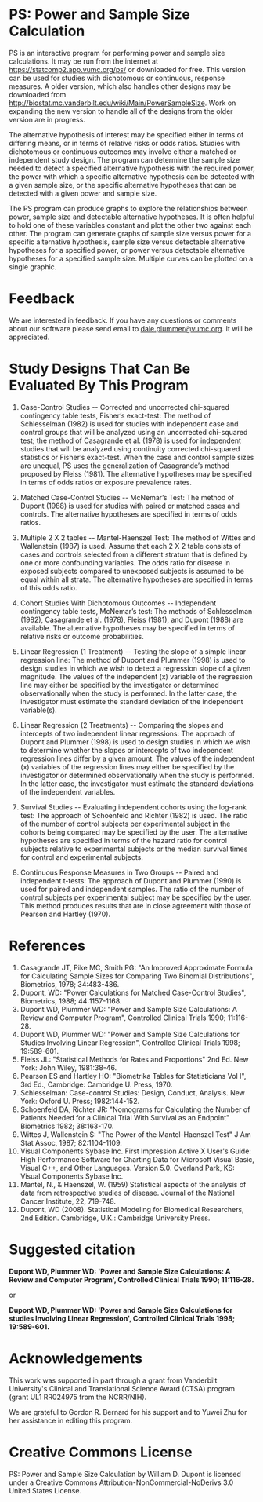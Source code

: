 PS: Power and Sample Size Calculation
=====================================

PS is an interactive program for performing power and sample size calculations. It may be run from the internet at https://statcomp2.app.vumc.org/ps/ or downloaded for free. This version can be used for studies with dichotomous or continuous, response measures. A older version, which also handles other designs may be downloaded from http://biostat.mc.vanderbilt.edu/wiki/Main/PowerSampleSize. Work on expanding the new version to handle all of the designs from the older version are in progress.

The alternative hypothesis of interest may be specified either in terms of differing means, or in terms of relative risks or odds ratios. Studies with dichotomous or continuous outcomes may involve either a matched or independent study design. The program can determine the sample size needed to detect a specified alternative hypothesis with the required power, the power with which a specific alternative hypothesis can be detected with a given sample size, or the specific alternative hypotheses that can be detected with a given power and sample size.

The PS program can produce graphs to explore the relationships between power, sample size and detectable alternative hypotheses. It is often helpful to hold one of these variables constant and plot the other two against each other. The program can generate graphs of sample size versus power for a specific alternative hypothesis, sample size versus detectable alternative hypotheses for a specified power, or power versus detectable alternative hypotheses for a specified sample size. Multiple curves can be plotted on a single graphic.

# Feedback

We are interested in feedback. If you have any questions or comments about our software please send email to dale.plummer@vumc.org. It will be appreciated.

# Study Designs That Can Be Evaluated By This Program

1. Case-Control Studies -- Corrected and uncorrected chi-squared contingency table tests, Fisher’s exact-test: The method of Schlesselman (1982) is used for studies with independent case and control groups that will be analyzed using an uncorrected chi-squared test; the method of Casagrande et al. (1978) is used for independent studies that will be analyzed using continuity corrected chi-squared statistics or Fisher’s exact-test. When the case and control sample sizes are unequal, PS uses the generalization of Casagrande’s method proposed by Fleiss (1981). The alternative hypotheses may be specified in terms of odds ratios or exposure prevalence rates.

2. Matched Case-Control Studies -- McNemar’s Test: The method of Dupont (1988) is used for studies with paired or matched cases and controls. The alternative hypotheses are specified in terms of odds ratios.

3. Multiple 2 X 2 tables -- Mantel-Haenszel Test: The method of Wittes and Wallenstein (1987) is used. Assume that each 2 X 2 table consists of cases and controls selected from a different stratum that is defined by one or more confounding variables. The odds ratio for disease in exposed subjects compared to unexposed subjects is assumed to be equal within all strata. The alternative hypotheses are specified in terms of this odds ratio.

4. Cohort Studies With Dichotomous Outcomes -- Independent contingency table tests, McNemar’s test: The methods of Schlesselman (1982), Casagrande et al. (1978), Fleiss (1981), and Dupont (1988) are available. The alternative hypotheses may be specified in terms of relative risks or outcome probabilities.

5. Linear Regression (1 Treatment) -- Testing the slope of a simple linear regression line: The method of Dupont and Plummer (1998) is used to design studies in which we wish to detect a regression slope of a given magnitude. The values of the independent (x) variable of the regression line may either be specified by the investigator or determined observationally when the study is performed. In the latter case, the investigator must estimate the standard deviation of the independent variable(s).

6. Linear Regression (2 Treatments) -- Comparing the slopes and intercepts of two independent linear regressions: The approach of Dupont and Plummer (1998) is used to design studies in which we wish to determine whether the slopes or intercepts of two independent regression lines differ by a given amount. The values of the independent (x) variables of the regression lines may either be specified by the investigator or determined observationally when the study is performed. In the latter case, the investigator must estimate the standard deviations of the independent variables.

7. Survival Studies -- Evaluating independent cohorts using the log-rank test: The approach of Schoenfeld and Richter (1982) is used. The ratio of the number of control subjects per experimental subject in the cohorts being compared may be specified by the user. The alternative hypotheses are specified in terms of the hazard ratio for control subjects relative to experimental subjects or the median survival times for control and experimental subjects.

8. Continuous Response Measures in Two Groups -- Paired and independent t-tests: The approach of Dupont and Plummer (1990) is used for paired and independent samples. The ratio of the number of control subjects per experimental subject may be specified by the user. This method produces results that are in close agreement with those of Pearson and Hartley (1970).

# References

1. Casagrande JT, Pike MC, Smith PG: "An Improved Approximate Formula for Calculating Sample Sizes for Comparing Two Binomial Distributions", Biometrics, 1978; 34:483-486.
2. Dupont, WD: "Power Calculations for Matched Case-Control Studies", Biometrics, 1988; 44:1157-1168.
3. Dupont WD, Plummer WD: "Power and Sample Size Calculations: A Review and Computer Program", Controlled Clinical Trials 1990; 11:116-28.
4. Dupont WD, Plummer WD: "Power and Sample Size Calculations for Studies Involving Linear Regression", Controlled Clinical Trials 1998; 19:589-601.
5. Fleiss JL: "Statistical Methods for Rates and Proportions" 2nd Ed. New York: John Wiley, 1981:38-46.
6. Pearson ES and Hartley HO: "Biometrika Tables for Statisticians Vol I", 3rd Ed., Cambridge: Cambridge U. Press, 1970.
7. Schlesselman: Case-control Studies: Design, Conduct, Analysis. New York: Oxford U. Press; 1982:144-152.
8. Schoenfeld DA, Richter JR: "Nomograms for Calculating the Number of Patients Needed for a Clinical Trial With Survival as an Endpoint" Biometrics 1982; 38:163-170.
9. Wittes J, Wallenstein S: "The Power of the Mantel-Haenszel Test" J Am Stat Assoc, 1987; 82:1104-1109.
10. Visual Components Sybase Inc. First Impression Active X User's Guide: High Performance Software for Charting Data for Microsoft Visual Basic, Visual C++, and Other Languages. Version 5.0. Overland Park, KS: Visual Components Sybase Inc.
11. Mantel, N., & Haenszel, W. (1959) Statistical aspects of the analysis of data from retrospective studies of disease. Journal of the National Cancer Institute, 22, 719-748.
12. Dupont, WD (2008). Statistical Modeling for Biomedical Researchers, 2nd Edition. Cambridge, U.K.: Cambridge University Press.

# Suggested citation

**Dupont WD, Plummer WD: 'Power and Sample Size Calculations: A Review and Computer Program', Controlled Clinical Trials 1990; 11:116-28.**

or

**Dupont WD, Plummer WD: 'Power and Sample Size Calculations for studies Involving Linear Regression', Controlled Clinical Trials 1998; 19:589-601.**

# Acknowledgements

This work was supported in part through a grant from Vanderbilt University's Clinical and Translational Science Award (CTSA) program (grant UL1 RR024975 from the NCRR/NIH).

We are grateful to Gordon R. Bernard for his support and to Yuwei Zhu for her assistance in editing this program.

# Creative Commons License

PS: Power and Sample Size Calculation by William D. Dupont is licensed under a Creative Commons Attribution-NonCommercial-NoDerivs 3.0 United States License.
